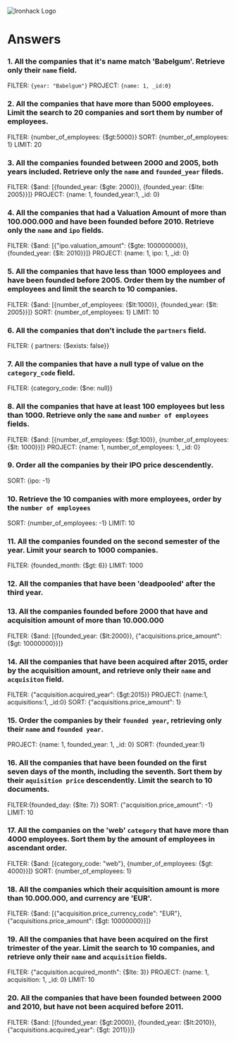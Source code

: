 ![Ironhack Logo](https://i.imgur.com/1QgrNNw.png)

# Answers

### 1. All the companies that it's name match 'Babelgum'. Retrieve only their `name` field.

FILTER: `{year: "Babelgum"}`
PROJECT: `{name: 1, _id:0}`

### 2. All the companies that have more than 5000 employees. Limit the search to 20 companies and sort them by **number of employees**.

<!-- Your Code Goes Here -->

FILTER: {number_of_employees: {\$gt:5000}}
SORT: {number_of_employees: 1}
LIMIT: 20

### 3. All the companies founded between 2000 and 2005, both years included. Retrieve only the `name` and `founded_year` fileds.

<!-- Your Code Goes Here -->

FILTER: {$and: [{founded_year: {$gte: 2000}}, {founded_year: {\$lte: 2005}}]}
PROJECT: {name: 1, founded_year:1, \_id: 0}

### 4. All the companies that had a Valuation Amount of more than 100.000.000 and have been founded before 2010. Retrieve only the `name` and `ipo` fields.

<!-- Your Code Goes Here -->

FILTER: {$and: [{"ipo.valuation_amount": {$gte: 100000000}}, {founded_year: {\$lt: 2010}}]}
PROJECT: {name: 1, ipo: 1, \_id: 0}

### 5. All the companies that have less than 1000 employees and have been founded before 2005. Order them by the number of employees and limit the search to 10 companies.

<!-- Your Code Goes Here -->

FILTER: {$and: [{number_of_employees: {$lt:1000}}, {founded_year: {\$lt: 2005}}]}
SORT: {number_of_employees: 1}
LIMIT: 10

### 6. All the companies that don't include the `partners` field.

<!-- Your Code Goes Here -->

FILTER: { partners: {\$exists: false}}

### 7. All the companies that have a null type of value on the `category_code` field.

<!-- Your Code Goes Here -->

FILTER: {category_code: {\$ne: null}}

### 8. All the companies that have at least 100 employees but less than 1000. Retrieve only the `name` and `number of employees` fields.

<!-- Your Code Goes Here -->

FILTER: {$and: [{number_of_employees: {$gt:100}}, {number_of_employees: {\$lt: 1000}}]}
PROJECT: {name: 1, number_of_employees: 1, \_id: 0}

### 9. Order all the companies by their IPO price descendently.

<!-- Your Code Goes Here -->

SORT: {ipo: -1}

### 10. Retrieve the 10 companies with more employees, order by the `number of employees`

<!-- Your Code Goes Here -->

SORT: {number_of_employees: -1}
LIMIT: 10

### 11. All the companies founded on the second semester of the year. Limit your search to 1000 companies.

<!-- Your Code Goes Here -->

FILTER: {founded_month: {\$gt: 6}}
LIMIT: 1000

### 12. All the companies that have been 'deadpooled' after the third year.

<!-- Your Code Goes Here -->

### 13. All the companies founded before 2000 that have and acquisition amount of more than 10.000.000

<!-- Your Code Goes Here -->

FILTER: {$and: [{founded_year: {$lt:2000}}, {"acquisitions.price_amount": {\$gt: 10000000}}]}

### 14. All the companies that have been acquired after 2015, order by the acquisition amount, and retrieve only their `name` and `acquisiton` field.

<!-- Your Code Goes Here -->

FILTER: {"acquisition.acquired_year": {\$gt:2015}}
PROJECT: {name:1, acquisitions:1, \_id:0}
SORT: {"acquisitions.price_amount": 1}

### 15. Order the companies by their `founded year`, retrieving only their `name` and `founded year`.

<!-- Your Code Goes Here -->

PROJECT: {name: 1, founded_year: 1, \_id: 0}
SORT: {founded_year:1}

### 16. All the companies that have been founded on the first seven days of the month, including the seventh. Sort them by their `aquisition price` descendently. Limit the search to 10 documents.

<!-- Your Code Goes Here -->

FILTER:{founded_day: {\$lte: 7}}
SORT: {"acquisition.price_amount": -1}
LIMIT: 10

### 17. All the companies on the 'web' `category` that have more than 4000 employees. Sort them by the amount of employees in ascendant order.

<!-- Your Code Goes Here -->

FILTER: {$and: [{category_code: "web"}, {number_of_employees: {$gt: 4000}}]}
SORT: {number_of_employees: 1}

### 18. All the companies which their acquisition amount is more than 10.000.000, and currency are 'EUR'.

<!-- Your Code Goes Here -->

FILTER: {$and: [{"acquisition.price_currency_code": "EUR"}, {"acquisitions.price_amount": {$gt: 10000000}}]}

### 19. All the companies that have been acquired on the first trimester of the year. Limit the search to 10 companies, and retrieve only their `name` and `acquisition` fields.

<!-- Your Code Goes Here -->

FILTER: {"acquisition.acquired_month": {\$lte: 3}}
PROJECT: {name: 1, acquisition: 1, \_id: 0}
LIMIT: 10

### 20. All the companies that have been founded between 2000 and 2010, but have not been acquired before 2011.

<!-- Your Code Goes Here -->

FILTER: {$and: [{founded_year: {$gt:2000}}, {founded_year: {$lt:2010}}, {"acquisitions.acquired_year": {$gt: 2011}}]}
